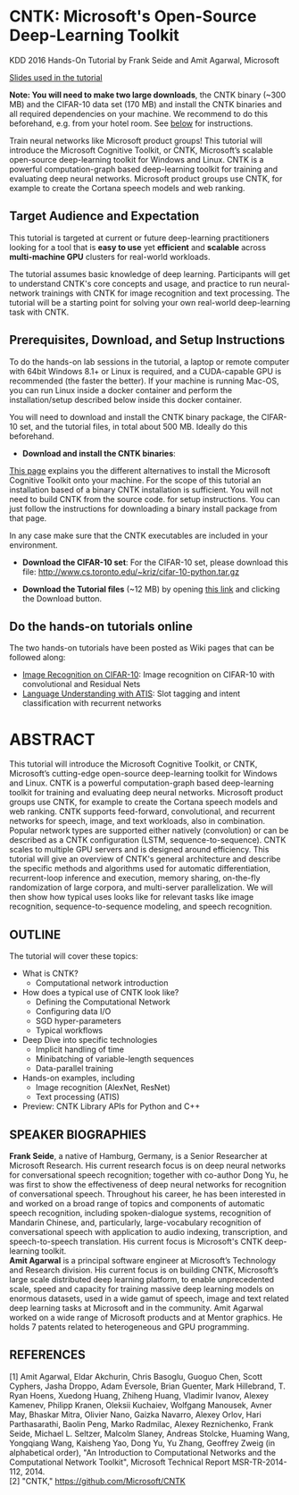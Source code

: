 # CNTK: Microsoft's Open-Source Deep-Learning Toolkit
KDD 2016 Hands-On Tutorial by Frank Seide and Amit Agarwal, Microsoft

[Slides used in the tutorial](https://cntk.ai/kdd/Slides.zip)

**Note: You will need to make two large downloads**, the CNTK binary (~300 MB) and the CIFAR-10 data set (170 MB) and install the CNTK binaries and all required dependencies on your machine. 
We recommend to do this beforehand, e.g. from your hotel room. See [below](#prerequisites-download-and-setup-instructions) for instructions. 

Train neural networks like Microsoft product groups! This tutorial will introduce the Microsoft Cognitive Toolkit, or CNTK, Microsoft’s scalable open-source deep-learning toolkit for Windows and Linux. CNTK is a powerful computation-graph based deep-learning toolkit for training and evaluating deep neural networks. Microsoft product groups use CNTK, for example to create the Cortana speech models and web ranking.

## Target Audience and Expectation
This tutorial is targeted at current or future deep-learning practitioners looking for a tool that is **easy to use** yet **efficient** and **scalable** across **multi-machine GPU** clusters for real-world workloads.

The tutorial assumes basic knowledge of deep learning. Participants will get to understand CNTK's core concepts and usage, and practice to run neural-network trainings with CNTK for image recognition and text processing. The tutorial will be a starting point for solving your own real-world deep-learning task with CNTK.

## Prerequisites, Download, and Setup Instructions
To do the hands-on lab sessions in the tutorial, a laptop or remote computer with 64bit Windows 8.1+ or Linux is required, and a CUDA-capable GPU is recommended (the faster the better). 
If your machine is running Mac-OS, you can run Linux inside a docker container and perform the installation/setup described below inside this docker container. 

You will need to download and install the CNTK binary package, the CIFAR-10 set, and the tutorial files, in total about 500 MB. Ideally do this beforehand.

* **Download and install the CNTK binaries**: 

[This page](./Setup-CNTK-on-your-machine) explains you the different alternatives to install the Microsoft Cognitive Toolkit 
onto your machine. For the scope of this tutorial an installation based of a binary CNTK installation is sufficient. You 
will not need to build CNTK from the source code. for setup instructions. You can just follow the instructions 
for downloading a binary install package from that page. 

In any case make sure that the CNTK executables are included in your environment.

* **Download the CIFAR-10 set**: For the CIFAR-10 set, please download this file: http://www.cs.toronto.edu/~kriz/cifar-10-python.tar.gz

* **Download the Tutorial files** (~12 MB) by opening [this link](https://github.com/Microsoft/CNTK/blob/fseide/kdd/Tutorials/CNTK_HandsOn_KDD2016.zip) and clicking the Download button.

## Do the hands-on tutorials online

The two hands-on tutorials have been posted as Wiki pages that can be followed along:

* [Image Recognition on CIFAR-10](./Hands-On-Labs-Image-Recognition): Image recognition on CIFAR-10 with convolutional and Residual Nets
* [Language Understanding with ATIS](./Hands-On-Labs-Language-Understanding): Slot tagging and intent classification with recurrent networks

# ABSTRACT
This tutorial will introduce the Microsoft Cognitive Toolkit, or CNTK, Microsoft’s cutting-edge open-source deep-learning toolkit for Windows and Linux. CNTK is a powerful computation-graph based deep-learning toolkit for training and evaluating deep neural networks. Microsoft product groups use CNTK, for example to create the Cortana speech models and web ranking. CNTK supports feed-forward, convolutional, and recurrent networks for speech, image, and text workloads, also in combination. Popular network types are supported either natively (convolution) or can be described as a CNTK configuration (LSTM, sequence-to-sequence). CNTK scales to multiple GPU servers and is designed around efficiency.
This tutorial will give an overview of CNTK's general architecture and describe the specific methods and algorithms used for automatic differentiation, recurrent-loop inference and execution, memory sharing, on-the-fly randomization of large corpora, and multi-server parallelization. We will then show how typical uses looks like for relevant tasks like image recognition, sequence-to-sequence modeling, and speech recognition. 

## OUTLINE
The tutorial will cover these topics:
* What is CNTK?
  * Computational network introduction
* How does a typical use of CNTK look like?
  * Defining the Computational Network
  * Configuring data I/O
  * SGD hyper-parameters
  * Typical workflows
* Deep Dive into specific technologies
  * Implicit handling of time
  * Minibatching of variable-length sequences
  * Data-parallel training
* Hands-on examples, including
  * Image recognition (AlexNet, ResNet)
  * Text processing (ATIS)
* Preview: CNTK Library APIs for Python and C++

## SPEAKER BIOGRAPHIES
**Frank Seide**, a native of Hamburg, Germany, is a Senior Researcher at Microsoft Research. His current research focus is on deep neural networks for conversational speech recognition; together with co-author Dong Yu, he was first to show the effectiveness of deep neural networks for recognition of conversational speech. Throughout his career, he has been interested in and worked on a broad range of topics and components of automatic speech recognition, including spoken-dialogue systems, recognition of Mandarin Chinese, and, particularly, large-vocabulary recognition of conversational speech with application to audio indexing, transcription, and speech-to-speech translation. His current focus is Microsoft's CNTK deep-learning toolkit.  
**Amit Agarwal** is a principal software engineer at Microsoft’s Technology and Research division. His current focus is on building CNTK, Microsoft’s large scale distributed deep learning platform, to enable unprecedented scale, speed and capacity for training massive deep learning models on enormous datasets, used in a wide gamut of speech, image and text related deep learning tasks at Microsoft and in the community. Amit Agarwal worked on a wide range of Microsoft products and at Mentor graphics. He holds 7 patents related to heterogeneous and GPU programming.

## REFERENCES
[1]	Amit Agarwal, Eldar Akchurin, Chris Basoglu, Guoguo Chen, Scott Cyphers, Jasha Droppo, Adam Eversole, Brian Guenter, Mark Hillebrand, T. Ryan Hoens, Xuedong Huang, Zhiheng Huang, Vladimir Ivanov, Alexey Kamenev, Philipp Kranen, Oleksii Kuchaiev, Wolfgang Manousek, Avner May, Bhaskar Mitra, Olivier Nano, Gaizka Navarro, Alexey Orlov, Hari Parthasarathi, Baolin Peng, Marko Radmilac, Alexey Reznichenko, Frank Seide, Michael L. Seltzer, Malcolm Slaney, Andreas Stolcke, Huaming Wang, Yongqiang Wang, Kaisheng Yao, Dong Yu, Yu Zhang, Geoffrey Zweig (in alphabetical order), "An Introduction to Computational Networks and the Computational Network Toolkit", Microsoft Technical Report MSR-TR-2014-112, 2014.  
[2]	"CNTK," https://github.com/Microsoft/CNTK
